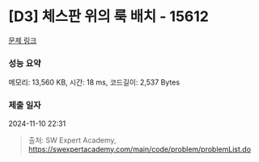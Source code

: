 # [D3] 체스판 위의 룩 배치 - 15612 

[문제 링크](https://swexpertacademy.com/main/code/problem/problemDetail.do?contestProbId=AYOBfxwaAXsDFATW) 

### 성능 요약

메모리: 13,560 KB, 시간: 18 ms, 코드길이: 2,537 Bytes

### 제출 일자

2024-11-10 22:31



> 출처: SW Expert Academy, https://swexpertacademy.com/main/code/problem/problemList.do